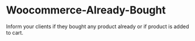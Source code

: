# Woocommerce-Already-Bought
Inform your clients if they bought any product already or if product is added to cart.
